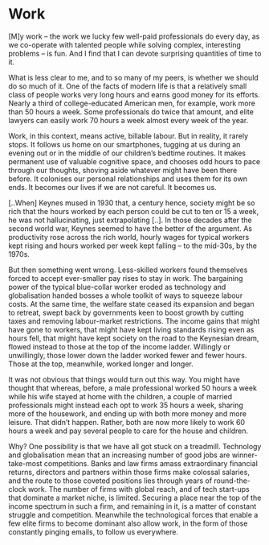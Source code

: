 # Work

[M]y work – the work we lucky few well-paid professionals do every day, as we co-operate with talented people while solving complex, interesting problems – is fun. And I find that I can devote surprising quantities of time to it.

What is less clear to me, and to so many of my peers, is whether we should do so much of it. One of the facts of modern life is that a relatively small class of people works very long hours and earns good money for its efforts. Nearly a third of college-educated American men, for example, work more than 50 hours a week. Some professionals do twice that amount, and elite lawyers can easily work 70 hours a week almost every week of the year.

Work, in this context, means active, billable labour. But in reality, it rarely stops. It follows us home on our smartphones, tugging at us during an evening out or in the middle of our children’s bedtime routines. It makes permanent use of valuable cognitive space, and chooses odd hours to pace through our thoughts, shoving aside whatever might have been there before. It colonises our personal relationships and uses them for its own ends. It becomes our lives if we are not careful. It becomes us.

[..When] Keynes mused in 1930 that, a century hence, society might be so rich that the hours worked by each person could be cut to ten or 15 a week, he was not hallucinating, just extrapolating [..]. In those decades after the second world war, Keynes seemed to have the better of the argument. As productivity rose across the rich world, hourly wages for typical workers kept rising and hours worked per week kept falling – to the mid-30s, by the 1970s.

But then something went wrong. Less-skilled workers found themselves forced to accept ever-smaller pay rises to stay in work. The bargaining power of the typical blue-collar worker eroded as technology and globalisation handed bosses a whole toolkit of ways to squeeze labour costs. At the same time, the welfare state ceased its expansion and began to retreat, swept back by governments keen to boost growth by cutting taxes and removing labour-market restrictions. The income gains that might have gone to workers, that might have kept living standards rising even as hours fell, that might have kept society on the road to the Keynesian dream, flowed instead to those at the top of the income ladder. Willingly or unwillingly, those lower down the ladder worked fewer and fewer hours. Those at the top, meanwhile, worked longer and longer.

It was not obvious that things would turn out this way. You might have thought that whereas, before, a male professional worked 50 hours a week while his wife stayed at home with the children, a couple of married professionals might instead each opt to work 35 hours a week, sharing more of the housework, and ending up with both more money and more leisure. That didn’t happen. Rather, both are now more likely to work 60 hours a week and pay several people to care for the house and children.

Why? One possibility is that we have all got stuck on a treadmill. Technology and globalisation mean that an increasing number of good jobs are winner-take-most competitions. Banks and law firms amass extraordinary financial returns, directors and partners within those firms make colossal salaries, and the route to those coveted positions lies through years of round-the-clock work. The number of firms with global reach, and of tech start-ups that dominate a market niche, is limited. Securing a place near the top of the income spectrum in such a firm, and remaining in it, is a matter of constant struggle and competition. Meanwhile the technological forces that enable a few elite firms to become dominant also allow work, in the form of those constantly pinging emails, to follow us everywhere.











